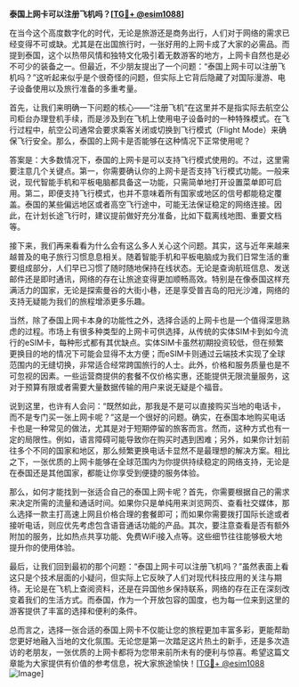 **泰国上网卡可以注册飞机吗？[[TG💪+ @esim1088](https://t.me/s/esim1088)]**

在当今这个高度数字化的时代，无论是旅游还是商务出行，人们对于网络的需求已经变得不可或缺。尤其是在出国旅行时，一张好用的上网卡成了大家的必需品。而提到泰国，这个以热带风情和独特文化吸引着无数游客的地方，上网卡自然也是必不可少的装备之一。但最近，不少朋友提出了一个问题：“泰国上网卡可以注册飞机吗？”这听起来似乎是个很奇怪的问题，但实际上它背后隐藏了对国际漫游、电子设备使用以及旅行准备的多重考量。

首先，让我们来明确一下问题的核心——“注册飞机”在这里并不是指实际去航空公司柜台办理登机手续，而是涉及到在飞机上使用电子设备时的一种特殊模式。在飞行过程中，航空公司通常会要求乘客关闭或切换到飞行模式（Flight Mode）来确保飞行安全。那么，泰国的上网卡是否能够在这种情况下正常使用呢？

答案是：大多数情况下，泰国的上网卡是可以支持飞行模式使用的。不过，这里需要注意几个关键点。第一，你需要确认你的上网卡是否支持飞行模式功能。一般来说，现代智能手机和平板电脑都具备这一功能，只需简单地打开设置菜单即可启用。第二，即便支持飞行模式，也并不意味着所有国家或地区的信号都能稳定覆盖。泰国的某些偏远地区或者高空飞行途中，可能无法保证稳定的网络连接。因此，在计划长途飞行时，建议提前做好充分准备，比如下载离线地图、重要文档等。

接下来，我们再来看看为什么会有这么多人关心这个问题。其实，这与近年来越来越普及的电子旅行习惯息息相关。随着智能手机和平板电脑成为我们日常生活的重要组成部分，人们早已习惯了随时随地保持在线状态。无论是查询航班信息、发送邮件还是即时通讯，网络的存在让旅途变得更加顺畅高效。特别是在像泰国这样充满活力的国家，无论是探索曼谷的大街小巷，还是享受普吉岛的阳光沙滩，网络的支持无疑能为我们的旅程增添更多乐趣。

当然，除了泰国上网卡本身的功能性之外，选择合适的上网卡也是一个值得深思熟虑的过程。市场上有很多种类型的上网卡可供选择，从传统的实体SIM卡到如今流行的eSIM卡，每种形式都有其优缺点。实体SIM卡虽然初期投资较低，但在频繁更换目的地的情况下可能会显得不太方便；而eSIM卡则通过云端技术实现了全球范围内的无缝切换，非常适合经常跨国旅行的人士。此外，价格和服务质量也是不可忽视的因素。一些运营商提供的套餐不仅价格实惠，还能提供无限流量服务，这对于预算有限或者需要大量数据传输的用户来说无疑是个福音。

说到这里，也许有人会问：“既然如此，那我是不是可以直接购买当地的电话卡，而不是专门买一张上网卡呢？”这是一个很好的问题。确实，在泰国本地购买电话卡也是一种常见的做法，尤其是对于短期停留的旅客而言。然而，这种方式也有一定的局限性。例如，语言障碍可能导致你在购买时遇到困难；另外，如果你计划前往多个不同的国家和地区，那么频繁更换电话卡显然不是最理想的解决方案。相比之下，一张优质的上网卡能够在全球范围内为你提供持续稳定的网络支持，无论是在泰国还是其他国家，都能让你享受到便捷的服务体验。

那么，如何才能找到一张适合自己的泰国上网卡呢？首先，你需要根据自己的需求来决定所需的流量和通话时间。如果你只是单纯用来浏览网页、查看社交媒体，那么选择一款主打高速上网且价格合理的套餐即可；而如果你需要拨打国际长途或者接听电话，则应优先考虑包含语音通话功能的产品。其次，要注意查看是否有额外附加的服务，比如热点共享功能、免费WiFi接入点等。这些细节往往能够极大地提升你的使用体验。

最后，让我们回到最初的那个问题：“泰国上网卡可以注册飞机吗？”虽然表面上看这只是个技术层面的小疑问，但实际上它反映了人们对现代科技应用的关注与期待。无论是在飞机上查阅资料，还是在异国他乡保持联系，网络的存在正在深刻改变着我们的生活方式。而泰国，作为一个开放包容的国度，也为每一位来到这里的游客提供了丰富的选择和便利的条件。

总而言之，选择一张合适的泰国上网卡不仅能让您的旅程更加丰富多彩，更能帮助您更好地融入当地的文化氛围。无论您是第一次踏足这片热土的新手，还是多次造访的老朋友，一张优质的上网卡都将为您带来前所未有的便利与惊喜。希望这篇文章能为大家提供有价值的参考信息，祝大家旅途愉快！[[TG💪+ @esim1088](https://t.me/s/esim1088) ![Image](https://i.postimg.cc/4NQfJmqS/Snipaste-2025-05-13-00-14-12.png)]